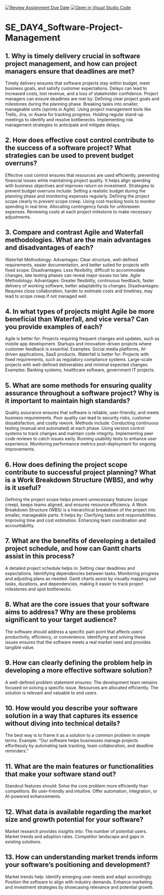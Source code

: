 [![Review Assignment Due Date](https://classroom.github.com/assets/deadline-readme-button-22041afd0340ce965d47ae6ef1cefeee28c7c493a6346c4f15d667ab976d596c.svg)](https://classroom.github.com/a/9pw6JKcu)
[![Open in Visual Studio Code](https://classroom.github.com/assets/open-in-vscode-2e0aaae1b6195c2367325f4f02e2d04e9abb55f0b24a779b69b11b9e10269abc.svg)](https://classroom.github.com/online_ide?assignment_repo_id=18475114&assignment_repo_type=AssignmentRepo)
# SE_DAY4_Software-Project-Management
## 1. Why is timely delivery crucial in software project management, and how can project managers ensure that deadlines are met?
Timely delivery ensures that software projects stay within budget, meet business goals, and satisfy customer expectations. Delays can lead to increased costs, lost revenue, and a loss of stakeholder confidence.
Project managers can ensure deadlines are met by:
Defining clear project goals and milestones during the planning phase.
Breaking tasks into smaller, manageable units (sprints in Agile).
Using project management tools like Trello, Jira, or Asana for tracking progress.
Holding regular stand-up meetings to identify and resolve bottlenecks.
Implementing risk management strategies to anticipate and mitigate delays.

## 2. How does effective cost control contribute to the success of a software project? What strategies can be used to prevent budget overruns?
Effective cost control ensures that resources are used efficiently, preventing financial losses while maintaining project quality. It helps align spending with business objectives and improves return on investment.
Strategies to prevent budget overruns include:
Setting a realistic budget during the planning phase and monitoring expenses regularly.
Defining the project scope clearly to prevent scope creep.
Using cost-tracking tools to monitor spending in real time.
Allocating contingency funds for unforeseen expenses.
Reviewing costs at each project milestone to make necessary adjustments.

## 3. Compare and contrast Agile and Waterfall methodologies. What are the main advantages and disadvantages of each?
Waterfall Methodology:
Advantages: Clear structure, well-defined requirements, easier documentation, and better suited for projects with fixed scope.
Disadvantages: Less flexibility, difficult to accommodate changes, late testing phases can reveal major issues too late.
Agile Methodology:
Advantages: Greater flexibility, continuous feedback, faster delivery of working software, better adaptability to changes.
Disadvantages: Requires close collaboration, harder to estimate costs and timelines, may lead to scope creep if not managed well.

## 4. In what types of projects might Agile be more beneficial than Waterfall, and vice versa? Can you provide examples of each?
Agile is better for:
Projects requiring frequent changes and updates, such as mobile app development.
Startups and innovation-driven projects where customer feedback is essential.
Examples: Social media platforms, AI-driven applications, SaaS products.
Waterfall is better for:
Projects with fixed requirements, such as regulatory compliance systems.
Large-scale projects with well-defined deliverables and minimal expected changes.
Examples: Banking systems, healthcare software, government IT projects.

## 5. What are some methods for ensuring quality assurance throughout a software project? Why is it important to maintain high standards?
Quality assurance ensures that software is reliable, user-friendly, and meets business requirements. Poor quality can lead to security risks, customer dissatisfaction, and costly rework.
Methods include:
Conducting continuous testing (manual and automated) at each phase.
Using version control systems to track changes and maintain code integrity.
Implementing peer code reviews to catch issues early.
Running usability tests to enhance user experience.
Monitoring performance metrics post-deployment for ongoing improvements.

## 6. How does defining the project scope contribute to successful project planning? What is a Work Breakdown Structure (WBS), and why is it useful?
Defining the project scope helps prevent unnecessary features (scope creep), keeps teams aligned, and ensures resource efficiency.
A Work Breakdown Structure (WBS) is a hierarchical breakdown of the project into smaller, manageable parts. It helps by:
Clarifying tasks and responsibilities.
Improving time and cost estimation.
Enhancing team coordination and accountability.

## 7. What are the benefits of developing a detailed project schedule, and how can Gantt charts assist in this process?
A detailed project schedule helps in:
Setting clear deadlines and expectations.
Identifying dependencies between tasks.
Monitoring progress and adjusting plans as needed.
Gantt charts assist by visually mapping out tasks, durations, and dependencies, making it easier to track project milestones and spot bottlenecks.

## 8. What are the core issues that your software aims to address? Why are these problems significant to your target audience?
The software should address a specific pain point that affects users’ productivity, efficiency, or convenience. Identifying and solving these issues ensures that the software meets a real market need and provides tangible value.
## 9. How can clearly defining the problem help in developing a more effective software solution?
A well-defined problem statement ensures:
The development team remains focused on solving a specific issue.
Resources are allocated efficiently.
The solution is relevant and valuable to end users.

## 10. How would you describe your software solution in a way that captures its essence without diving into technical details?
The best way is to frame it as a solution to a common problem in simple terms. Example:
“Our software helps businesses manage projects effortlessly by automating task tracking, team collaboration, and deadline reminders.”

## 11. What are the main features or functionalities that make your software stand out?
Standout features should:
Solve the core problem more efficiently than competitors.
Be user-friendly and intuitive.
Offer automation, integration, or AI-powered enhancements.

## 12. What data is available regarding the market size and growth potential for your software?
Market research provides insights into:
The number of potential users.
Market trends and adoption rates.
Competitor landscape and gaps in existing solutions.

## 13. How can understanding market trends inform your software’s positioning and development?
Market trends help:
Identify emerging user needs and adapt accordingly.
Position the software to align with industry demands.
Enhance marketing and investment strategies by showcasing relevance and potential growth.

